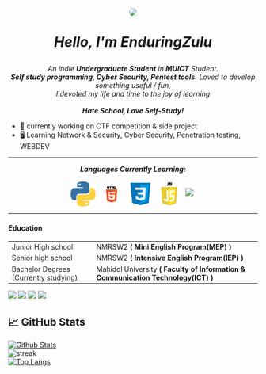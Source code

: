 <h1 align="center">

  <a href="url"><img src="https://avatars.githubusercontent.com/u/93990960?v=4" height="auto" width="200" style="border-radius:50%"></a>

  <b><i>Hello, I'm EnduringZulu</i></b>
</h1>

<p align="center">
  <em>
    An indie <b>Undergraduate Student</b> in <b>MUICT</b> Student. <br>
    <b>Self study programming, Cyber Security, Pentest tools.</b>
    Loved to develop something useful / fun,
    <br>I devoted my life and time to the joy of learning</br>
    <br><b>Hate School, Love Self-Study!</b></br>
  </em>
</p>

- 🔭 currently working on CTF competition & side project
- 🖥️ Learning Network & Security, Cyber Security, Penetration testing, WEBDEV



<hr>
<p align="center">
  <i><b>Languages Currently Learning:</b></i>
  <br><br>
  <img align="center" src="contents/languages/python.png" width="50px" />&nbsp;
  <img align="center" src="contents/languages/html.png" width="50px" />&nbsp;
  <img align="center" src="contents/languages/css.png" width="50px" />&nbsp;
  <img align="center" src="contents/languages/js.png" width="50px" />&nbsp;
  <img align-"center" src="contents/languages/c-programming" width="50px" />&nbsp;
</p>

<hr>

#### Education  
<table>
  <tr>
    <td>Junior High school</td>
    <td>NMRSW2 <b>( Mini English Program(MEP) )</b></td>
  </tr>
  <tr>
    <td>Senior high school</td>
    <td>NMRSW2 <b>( Intensive English Program(IEP) )</b></td>
  </tr>
  <tr>
    <td>Bachelor Degrees (Currently studying)</td>
    <td>Mahidol University <b>( Faculty of Information & Communication Technology(ICT) )</b></td>
  </tr>
<table>  

[<img src="https://img.shields.io/badge/facebook-%231877F2.svg?&style=for-the-badge&logo=facebook&logoColor=white">](https://github.com/EnduringZulu)
[<img src="https://img.shields.io/badge/instagram-%23E4405F.svg?&style=for-the-badge&logo=instagram&logoColor=white">](https://github.com/EnduringZulu)
[<img src="https://img.shields.io/badge/twitter-%231DA1F2.svg?&style=for-the-badge&logo=twitter&logoColor=white">](https://github.com/EnduringZulu)
[<img src="https://img.shields.io/badge/Portfolio-%23000000.svg?&style=for-the-badge&logo=microsoft&logoColor=white">](https://github.com/EnduringZulu) 


## 📈 GitHub Stats
[![Github Stats](https://github-readme-stats.vercel.app/api?username=EnduringZulu&count_private=true&show_icons=true&theme=dark)](https://github.com/anuraghazra/github-readme-stats)
<br />
<img src="http://github-readme-streak-stats.herokuapp.com?user=EnduringZulu&theme=dark" alt="streak"/>
<br />
[![Top Langs](https://github-readme-stats.vercel.app/api/top-langs/?username=EnduringZulu&theme=dark&layout=compact)](https://github.com/anuraghazra/github-readme-stats)

